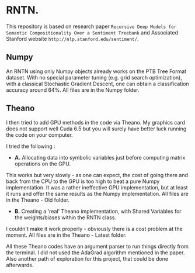 # RNTN.

This repository is based on research paper `Recursive Deep Models for Semantic Compositionality Over a Sentiment Treebank` and Associated Stanford website `http://nlp.stanford.edu/sentiment/`.

## Numpy 

An RNTN using only Numpy objects already works on the PTB Tree Format dataset.
With no special parameter tuning (e.g. grid search optimization), with a classical Stochastic Gradient Descent,
one can obtain a classification accuracy around 64%. All files are in the Numpy folder.

## Theano

I then tried to add GPU methods in the code via Theano.
My graphics card does not support well Cuda 6.5 but you will surely have better luck running the code on your computer.

I tried the following :

* **A.** Allocating data into symbolic variables just before computing matrix operations on the GPU.

This works but very slowly - as one can expect, the cost of going there and back from the CPU to the GPU
is too high to beat a pure Numpy implementation.  It was a rather ineffective GPU implementation, but at least it runs and offer the same results as the Numpy implementation. All files are in the Theano - Old folder.

* **B.** Creating a 'real' Theano implementation, with Shared Variables for the weights/biases within the RNTN class.

I couldn't make it work properly - obviously there is a cost problem at the moment.
All files are in the Theano - Latest folder.

All these Theano codes have an argument parser to run things directly from the terminal.
I did not used the AdaGrad algorithm mentioned in the paper.
Also another path of exploration for this project, that could be done afterwards.
